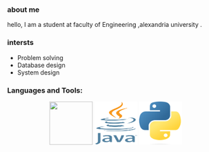 ### about me  
hello, I am a student at faculty of Engineering ,alexandria university . 
### intersts
- Problem solving
- Database design
- System design

### Languages and Tools:
<p align="center">
<a href="https://www.gnu.org/software/bash/"><img src="/assets.Angular_full_color_logo.svg.png" width="100" height="100"></a>
<a href="https://www.java.com/en/"> <img src="/assets/java.png" width="100" height="100"></a>
<a href="https://www.python.org/">  <img src="/assets/Python.svg.png" width="100" height="100"></a>

</p>




<!--
**mariamgerges575/mariamgerges575** is a ✨ _special_ ✨ repository because its `README.md` (this file) appears on your GitHub profile.

Here are some ideas to get you started:

- 🔭 I’m currently working on ...
- 🌱 I’m currently learning ...
- 👯 I’m looking to collaborate on ...
- 🤔 I’m looking for help with ...
- 💬 Ask me about ...
- 📫 How to reach me: ...
- 😄 Pronouns: ...
- ⚡ Fun fact: ...
-->
